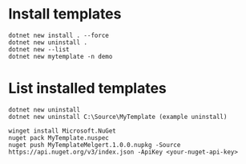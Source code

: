 # Install templates
```PS
dotnet new install . --force
dotnet new uninstall .
dotnet new --list
dotnet new mytemplate -n demo
```

# List installed templates
```PS
dotnet new uninstall
dotnet new uninstall C:\Source\MyTemplate (example uninstall)
```

```PS
winget install Microsoft.NuGet
nuget pack MyTemplate.nuspec
nuget push MyTemplateMelgert.1.0.0.nupkg -Source https://api.nuget.org/v3/index.json -ApiKey <your-nuget-api-key>
```